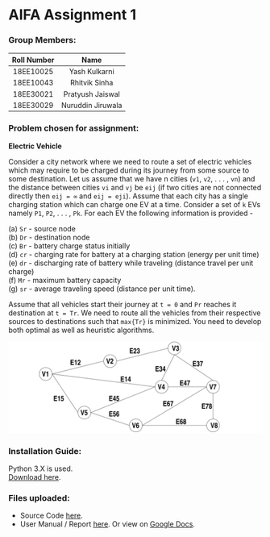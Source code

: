 # AIFA Assignment 1

### Group Members:

| Roll Number   | Name              |
|:-------------:|:-----------------:|
| 18EE10025     | Yash Kulkarni     |
| 18EE10043     | Rhitvik Sinha     |
| 18EE30021     | Pratyush Jaiswal  |
| 18EE30029     | Nuruddin Jiruwala |

### Problem chosen for assignment:

**Electric Vehicle**

Consider a city network where we need to route a set of electric vehicles
which may require to be charged during its journey from some source to some destination. Let
us assume that we have n cities (`v1`, `v2`, . . . , `vn`) and the distance between cities `vi` and `vj` be
`eij` (if two cities are not connected directly then `eij = ∞` and `eij = eji`). Assume that each city
has a single charging station which can charge one EV at a time. Consider a set of `k` EVs namely
`P1`, `P2`, . . . , `Pk`. For each EV the following information is provided -

(a) `Sr` - source node  
(b) `Dr` - destination node  
(c) `Br` - battery charge status initially  
(d) `cr` - charging rate for battery at a charging station (energy per unit time)  
(e) `dr` - discharging rate of battery while traveling (distance travel per unit charge)  
(f) `Mr` - maximum battery capacity  
(g) `sr` - average traveling speed (distance per unit time).

Assume that all vehicles start their journey at `t = 0` and `Pr` reaches it destination at `t = Tr`. We
need to route all the vehicles from their respective sources to destinations such that `max{Tr}`
is minimized. You need to develop both optimal as well as heuristic algorithms.

![question](./img/question.JPG)

### Installation Guide:

Python 3.X is used.  
[Download here](https://www.python.org/downloads/).

### Files uploaded:

- Source Code [here](code.py).
- User Manual / Report [here](AIFA%20Assignment%201%20Report.pdf). Or view on [Google Docs](https://docs.google.com/document/d/1-F-gcmsqUm3AXGeSysvbtCNyMwWNEtCzMNsTObWTwN0/edit?usp=sharing).